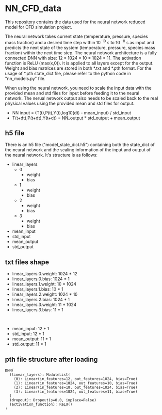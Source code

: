 # NN_CFD_data

This repository contains the data used for the neural network reduced model for CFD simulation project.

The neural network takes current state (temperature, pressure, species mass fraction) and a desired time step within 10<sup>-10</sup> s to 10 <sup>-8</sup> s as input and predicts the next state of the system (temperature, pressure, species mass fraction) within the next time step. The neural network architecture is a fully connected DNN with size: 12 * 1024 * 10 * 1024 * 11. The activation function is ReLU (max(x,0)). It is applied to all layers except for the output. Weight and bias matrices are stored in both *.txt and *.pth format. For the usage of *.pth state_dict file, please refer to the python code in "nn_models.py" file.

When using the neural network, you need to scale the input data with the provided mean and std files for input before feeding it to the neural network. The nerual network output also needs to be scaled back to the real physical values using the provided mean and std files for output.

- NN input = (T(t),P(t),Y(t),log10(dt) - mean_input) / std_input
- T(t+dt),P(t+dt),Y(t+dt) = NN_output * std_output + mean_output

## h5 file

There is an h5 file ("model_state_dict.h5") containing both the state_dict of the neural network and the scaling information of the input and output of the neural network. It's structure is as follows:

- linear_layers
  - 0
    - weight
    - bias
  - 1
    - weight
    - bias
  - 2
    - weight
    - bias
  - 3
    - weight
    - bias
- mean_input
- std_input
- mean_output
- std_output

## txt files shape

- linear_layers.0.weight: 1024 * 12
- linear_layers.0.bias:   1024 * 1
- linear_layers.1.weight: 10 * 1024
- linear_layers.1.bias:   10 * 1
- linear_layers.2.weight: 1024 * 10
- linear_layers.2.bias:   1024 * 1
- linear_layers.3.weight: 11 * 1024
- linear_layers.3.bias:   11 * 1

<br/>

- mean_input: 12 * 1
- std_input:  12 * 1
- mean_output: 11 * 1
- std_output:  11 * 1

## pth file structure after loading

```
DNN(
  (linear_layers): ModuleList(
    (0): Linear(in_features=12, out_features=1024, bias=True)
    (1): Linear(in_features=1024, out_features=10, bias=True)
    (2): Linear(in_features=10, out_features=1024, bias=True)
    (3): Linear(in_features=1024, out_features=11, bias=True)
  )
  (dropout): Dropout(p=0.0, inplace=False)
  (activation_function): ReLU()
)
```
